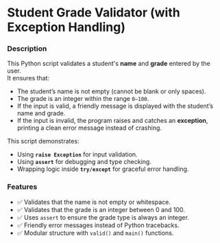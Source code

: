 # Student Grade Validator (with Exception Handling)

### Description
This Python script validates a student's **name** and **grade** entered by the user.  
It ensures that:
- The student’s name is not empty (cannot be blank or only spaces).
- The grade is an integer within the range `0–100`.
- If the input is valid, a friendly message is displayed with the student’s name and grade.
- If the input is invalid, the program raises and catches an **exception**, printing a clean error message instead of crashing.

This script demonstrates:
- Using **`raise Exception`** for input validation.
- Using **`assert`** for debugging and type checking.
- Wrapping logic inside **`try/except`** for graceful error handling.

### Features
- ✅ Validates that the name is not empty or whitespace.
- ✅ Validates that the grade is an integer between 0 and 100.
- ✅ Uses `assert` to ensure the grade type is always an integer.
- ✅ Friendly error messages instead of Python tracebacks.
- ✅ Modular structure with `valid()` and `main()` functions.
